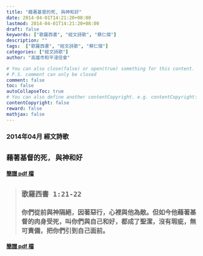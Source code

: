 ```yaml
---
title: "藉著基督的死, 與神和好"
date: 2014-04-01T14:21:20+08:00
lastmod: 2014-04-01T14:21:20+08:00
draft: false
keywords: ["歌羅西書", "經文詩歌", "蔡仁傑"]
description: ""
tags:  ["歌羅西書", "經文詩歌", "蔡仁傑"]
categories: ["經文詩歌"]
author: "高雄市和平浸信會"

# You can also close(false) or open(true) something for this content.
# P.S. comment can only be closed
comment: false
toc: false
autoCollapseToc: true
# You can also define another contentCopyright. e.g. contentCopyright: "This is another copyright."
contentCopyright: false
reward: false
mathjax: false
---
```


### 2014年04月 經文詩歌

## `藉著基督的死, 與神和好`

#### [簡譜 pdf 檔](/pdf-h/h201404.pdf "藉著基督的死, 與神和好")

> ## `歌羅西書 1:21-22`
> 
> ### 你們從前與神隔絕，因著惡行，心裡與他為敵。但如今他藉著基督的肉身受死，叫你們與自己和好，都成了聖潔，沒有瑕疵，無可責備，把你們引到自己面前。

#### [簡譜 pdf 檔](/pdf-h/h201404.pdf "藉著基督的死, 與神和好")